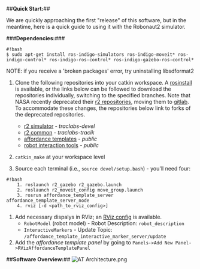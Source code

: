 ##**Quick Start:**##

We are quickly approaching the first "release" of this software, but in the meantime, here is a quick guide to using it with the Robonaut2 simulator.

###**Dependencies:**###
```
#!bash
$ sudo apt-get install ros-indigo-simulators ros-indigo-moveit* ros-indigo-control* ros-indigo-ros-control* ros-indigo-gazebo-ros-control*
```
NOTE: if you receive a 'broken packages' error, try uninstalling libsdformat2

1. Clone the following repositories into your catkin workspace. A [rosinstall](https://bitbucket.org/traclabs/affordance_templates/downloads/rosinstall-public) is available, or the links below can be followed to download the repositories individually, switching to the specified branches. Note that NASA recently deprecated their [r2 repositories](https://bitbucket.org/nasa_ros_pkg), moving them to 
[gitlab](https://gitlab.com/groups/nasa-jsc-robotics). To accommodate these changes, the repositories below link to forks of the deprecated repositories.

    * [r2 simulator](https://bitbucket.org/traclabs/nasa_r2_simulator/src/dc11506310d0966cbb8b1e6735893f61c2952163/?at=traclabs-devel) - *traclabs-devel*
    * [r2 common](https://bitbucket.org/traclabs/nasa_r2_common/src/9cf739663b3b4af6d939bc711471d9f5f70881f0/?at=traclabs-tracik) - *traclabs-tracik* 
    * [affordance templates](https://bitbucket.org/traclabs/affordance_templates/src/b70502d8ccae1c2afc860a010a2f799fceb45cc9/?at=public) - *public*
    * [robot interaction tools](https://bitbucket.org/traclabs/robot_interaction_tools/src/152eac8f2776e7553c93eb521d69d7963cacac79/?at=public) - *public*

1. `catkin_make` at your workspace level
1. Source each terminal (i.e., `source devel/setup.bash`) - you'll need four:

```
#!bash
    1. roslaunch r2_gazebo r2_gazebo.launch
    2. roslaunch r2_moveit_config move_group.launch
    3. rosrun affordance_template_server affordance_template_server_node
    4. rviz [-d <path_to_rviz_config>]

```
1. Add necessary dispalys in RViz; an [RViz config](https://bitbucket.org/traclabs/affordance_templates/downloads/at_public.rviz) is available.
    * `RobotModel` (robot model) - Robot Description: `robot_description`
    * `InteractiveMarkers` - Update Topic: `/affordance_template_interactive_marker_server/update`
2. Add the *affordance template panel* by going to `Panels->Add New Panel->RVizAffordanceTemplatePanel`


##**Software Overview:**##
![AT Architecture.png](https://bitbucket.org/repo/r5rydq/images/1896767692-AT%20Architecture.png)
